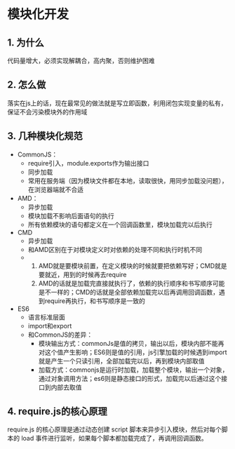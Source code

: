 # 模块化开发

## 1. 为什么

代码量增大，必须实现解耦合，高内聚，否则维护困难

## 2. 怎么做

落实在js上的话，现在最常见的做法就是写立即函数，利用闭包实现变量的私有，保证不会污染模块外的作用域

## 3. 几种模块化规范

- CommonJS：
  - require引入，module.exports作为输出接口
  - 同步加载
  - 常用在服务端（因为模块文件都在本地，读取很快，用同步加载没问题），在浏览器端就不合适
- AMD：
  - 异步加载
  - 模块加载不影响后面语句的执行
  - 所有依赖模块的语句都定义在一个回调函数里，模块加载完以后执行
- CMD
  - 异步加载
  - 和AMD区别在于对模块定义时对依赖的处理不同和执行时机不同
  - 1. AMD就是要模块前置，在定义模块的时候就要把依赖写好；CMD就是要就近，用到的时候再去require
    2. AMD的话就是加载完直接就执行了，依赖的执行顺序和书写顺序可能是不一样的；CMD的话就是全部依赖加载完以后再调用回调函数，遇到require再执行，和书写顺序是一致的
- ES6
  - 语言标准层面
  - import和export
  - 和CommonJS的差异：
    - 模块输出方式：commonJs是值的拷贝，输出以后，模块内部不能再对这个值产生影响；ES6则是值的引用，js引擎加载的时候遇到import就是产生一个只读引用，全部加载完以后，再到模块内部取值
    - 加载方式：commonjs是运行时加载，加载整个模块，输出一个对象，通过对象调用方法；es6则是静态接口的形式，加载完以后通过这个接口到内部去取值

## 4. require.js的核心原理

require.js 的核心原理是通过动态创建 script 脚本来异步引入模块，然后对每个脚本的 load 事件进行监听，如果每个脚本都加载完成了，再调用回调函数。